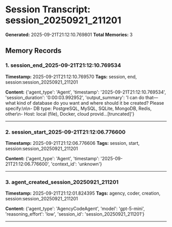 # Session Transcript: session_20250921_211201

**Generated:** 2025-09-21T21:12:10.769801
**Total Memories:** 3

## Memory Records

### 1. session_end_2025-09-21T21:12:10.769534

**Timestamp:** 2025-09-21T21:12:10.769570
**Tags:** session, end, session:session_20250921_211201

**Content:** {'agent_type': 'Agent', 'timestamp': '2025-09-21T21:12:10.769534', 'session_duration': '0:00:03.992952', 'output_summary': 'I can do that—what kind of database do you want and where should it be created? Please specify:\n\n- DB type: PostgreSQL, MySQL, SQLite, MongoDB, Redis, other\n- Host: local (file), Docker, cloud provid...[truncated]'}

---

### 2. session_start_2025-09-21T21:12:06.776600

**Timestamp:** 2025-09-21T21:12:06.776606
**Tags:** session, start, session:session_20250921_211201

**Content:** {'agent_type': 'Agent', 'timestamp': '2025-09-21T21:12:06.776600', 'context_id': 'unknown'}

---

### 3. agent_created_session_20250921_211201

**Timestamp:** 2025-09-21T21:12:01.824395
**Tags:** agency, coder, creation, session:session_20250921_211201

**Content:** {'agent_type': 'AgencyCodeAgent', 'model': 'gpt-5-mini', 'reasoning_effort': 'low', 'session_id': 'session_20250921_211201'}

---

